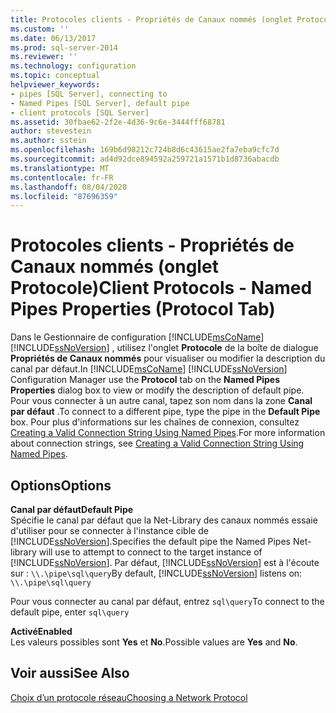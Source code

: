 ```yaml
---
title: Protocoles clients - Propriétés de Canaux nommés (onglet Protocole) | Microsoft Docs
ms.custom: ''
ms.date: 06/13/2017
ms.prod: sql-server-2014
ms.reviewer: ''
ms.technology: configuration
ms.topic: conceptual
helpviewer_keywords:
- pipes [SQL Server], connecting to
- Named Pipes [SQL Server], default pipe
- client protocols [SQL Server]
ms.assetid: 30fbae62-2f2e-4d36-9c6e-3444fff68781
author: stevestein
ms.author: sstein
ms.openlocfilehash: 169b6d98212c724b8d6c43615ae2fa7eba9cfc7d
ms.sourcegitcommit: ad4d92dce894592a259721a1571b1d8736abacdb
ms.translationtype: MT
ms.contentlocale: fr-FR
ms.lasthandoff: 08/04/2020
ms.locfileid: "87696359"
---
```

# <a name="client-protocols---named-pipes-properties-protocol-tab"></a><span data-ttu-id="90cbb-102">Protocoles clients - Propriétés de Canaux nommés (onglet Protocole)</span><span class="sxs-lookup"><span data-stu-id="90cbb-102">Client Protocols - Named Pipes Properties (Protocol Tab)</span></span>
  <span data-ttu-id="90cbb-103">Dans le Gestionnaire de configuration [!INCLUDE[msCoName](../../includes/msconame-md.md)] [!INCLUDE[ssNoVersion](../../includes/ssnoversion-md.md)] , utilisez l'onglet **Protocole** de la boîte de dialogue **Propriétés de Canaux nommés** pour visualiser ou modifier la description du canal par défaut.</span><span class="sxs-lookup"><span data-stu-id="90cbb-103">In [!INCLUDE[msCoName](../../includes/msconame-md.md)] [!INCLUDE[ssNoVersion](../../includes/ssnoversion-md.md)] Configuration Manager use the **Protocol** tab on the **Named Pipes Properties** dialog box to view or modify the description of default pipe.</span></span> <span data-ttu-id="90cbb-104">Pour vous connecter à un autre canal, tapez son nom dans la zone **Canal par défaut** .</span><span class="sxs-lookup"><span data-stu-id="90cbb-104">To connect to a different pipe, type the pipe in the **Default Pipe** box.</span></span> <span data-ttu-id="90cbb-105">Pour plus d'informations sur les chaînes de connexion, consultez [Creating a Valid Connection String Using Named Pipes](../../../2014/tools/configuration-manager/creating-a-valid-connection-string-using-named-pipes.md).</span><span class="sxs-lookup"><span data-stu-id="90cbb-105">For more information about connection strings, see [Creating a Valid Connection String Using Named Pipes](../../../2014/tools/configuration-manager/creating-a-valid-connection-string-using-named-pipes.md).</span></span>  
  
## <a name="options"></a><span data-ttu-id="90cbb-106">Options</span><span class="sxs-lookup"><span data-stu-id="90cbb-106">Options</span></span>  
 <span data-ttu-id="90cbb-107">**Canal par défaut**</span><span class="sxs-lookup"><span data-stu-id="90cbb-107">**Default Pipe**</span></span>  
 <span data-ttu-id="90cbb-108">Spécifie le canal par défaut que la Net-Library des canaux nommés essaie d'utiliser pour se connecter à l'instance cible de [!INCLUDE[ssNoVersion](../../includes/ssnoversion-md.md)].</span><span class="sxs-lookup"><span data-stu-id="90cbb-108">Specifies the default pipe the Named Pipes Net-library will use to attempt to connect to the target instance of [!INCLUDE[ssNoVersion](../../includes/ssnoversion-md.md)].</span></span> <span data-ttu-id="90cbb-109">Par défaut, [!INCLUDE[ssNoVersion](../../includes/ssnoversion-md.md)] est à l'écoute sur : `\\.\pipe\sql\query`</span><span class="sxs-lookup"><span data-stu-id="90cbb-109">By default, [!INCLUDE[ssNoVersion](../../includes/ssnoversion-md.md)] listens on: `\\.\pipe\sql\query`</span></span>  
  
 <span data-ttu-id="90cbb-110">Pour vous connecter au canal par défaut, entrez `sql\query`</span><span class="sxs-lookup"><span data-stu-id="90cbb-110">To connect to the default pipe, enter `sql\query`</span></span>  
  
 <span data-ttu-id="90cbb-111">**Activé**</span><span class="sxs-lookup"><span data-stu-id="90cbb-111">**Enabled**</span></span>  
 <span data-ttu-id="90cbb-112">Les valeurs possibles sont **Yes** et **No**.</span><span class="sxs-lookup"><span data-stu-id="90cbb-112">Possible values are **Yes** and **No**.</span></span>  
  
## <a name="see-also"></a><span data-ttu-id="90cbb-113">Voir aussi</span><span class="sxs-lookup"><span data-stu-id="90cbb-113">See Also</span></span>  
 [<span data-ttu-id="90cbb-114">Choix d’un protocole réseau</span><span class="sxs-lookup"><span data-stu-id="90cbb-114">Choosing a Network Protocol</span></span>](../../../2014/tools/configuration-manager/choosing-a-network-protocol.md)  
  
  
